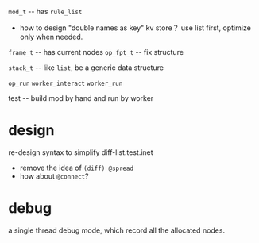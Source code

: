 `mod_t` -- has `rule_list`

- how to design "double names as key" kv store？
  use list first, optimize only when needed.

`frame_t` -- has current nodes
`op_fpt_t` -- fix structure

`stack_t` -- like `list`, be a generic data structure

`op_run`
`worker_interact`
`worker_run`

test -- build mod by hand and run by worker

# design

re-design syntax to simplify diff-list.test.inet

- remove the idea of `(diff) @spread`
- how about `@connect`?

# debug

a single thread debug mode, which record all the allocated nodes.
